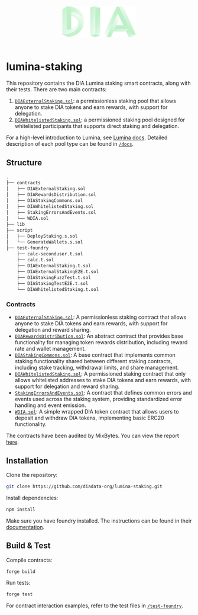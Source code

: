 <p align="center">
    <img src="./assets/DIA_logo.png" alt="Dia logo" width="200" height="auto" style="padding: 20px;">
</p>

# lumina-staking

This repository contains the DIA Lumina staking smart contracts, along with their tests. There are two main contracts:

1. [`DIAExternalStaking.sol`](./contracts/DIAExternalStaking.sol): a permissionless staking pool that allows anyone to stake DIA tokens and earn rewards, with support for delegation.
2. [`DIAWhitelistedStaking.sol`](./contracts/DIAWhitelistedStaking.sol): a permissioned staking pool designed for whitelisted participants that supports direct staking and delegation.

For a high-level introduction to Lumina, see [Lumina docs](https://docs.diadata.org/). Detailed description of each pool type can be found in [`/docs`](./docs/).

## Structure

```
.
├── contracts
│   ├── DIAExternalStaking.sol
│   ├── DIARewardsDistribution.sol
│   ├── DIAStakingCommons.sol
│   ├── DIAWhitelistedStaking.sol
│   ├── StakingErrorsAndEvents.sol
│   └── WDIA.sol
├── lib
├── script
│   ├── DeployStaking.s.sol
│   └── GenerateWallets.s.sol
├── test-foundry
    ├── calc-seconduser.t.sol
    ├── calc.t.sol
    ├── DIAExternalStaking.t.sol
    ├── DIAExternalStakingE2E.t.sol
    ├── DIAStakingFuzzTest.t.sol
    ├── DIAStakingTestE2E.t.sol
    └── DIAWhitelistedStaking.t.sol
```

### Contracts

- [`DIAExternalStaking.sol`](./contracts/DIAExternalStaking.sol): A permissionless staking contract that allows anyone to stake DIA tokens and earn rewards, with support for delegation and reward sharing.
- [`DIARewardsDistribution.sol`](./contracts/DIARewardsDistribution.sol): An abstract contract that provides base functionality for managing token rewards distribution, including reward rate and wallet management.
- [`DIAStakingCommons.sol`](./contracts/DIAStakingCommons.sol): A base contract that implements common staking functionality shared between different staking contracts, including stake tracking, withdrawal limits, and share management.
- [`DIAWhitelistedStaking.sol`](./contracts/DIAWhitelistedStaking.sol): A permissioned staking contract that only allows whitelisted addresses to stake DIA tokens and earn rewards, with support for delegation and reward sharing.
- [`StakingErrorsAndEvents.sol`](./contracts/StakingErrorsAndEvents.sol): A contract that defines common errors and events used across the staking system, providing standardized error handling and event emission.
- [`WDIA.sol`](./contracts/WDIA.sol): A simple wrapped DIA token contract that allows users to deposit and withdraw DIA tokens, implementing basic ERC20 functionality.

The contracts have been audited by MixBytes. You can view the report [here](https://github.com/mixbytes/audits_public/tree/master/DIA/Lumina%20Staking).

## Installation

Clone the repository:

```bash
git clone https://github.com/diadata-org/lumina-staking.git
```

Install dependencies:

```bash
npm install
```

Make sure you have foundry installed. The instructions can be found in their [documentation](https://book.getfoundry.sh/getting-started/installation).

## Build & Test

Compile contracts:

```bash
forge build
```

Run tests:

```bash
forge test
```

For contract interaction examples, refer to the test files in [`/test-foundry`](./test-foundry/).
